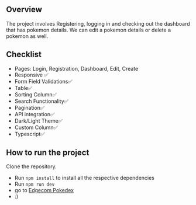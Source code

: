 ## Overview
The project involves Registering, logging in and checking out the dashboard that has pokemon details.
We can edit a pokemon details or delete a pokemon as well.

## Checklist
- Pages: Login, Registration, Dashboard, Edit, Create
- Responsive ✅
- Form Field Validations✅
- Table✅
- Sorting Column✅
- Search Functionality✅
- Pagination✅
- API integration✅
- Dark/Light Theme✅
- Custom Column✅
- Typescript✅

## How to run the project

Clone the repository.
- Run ```npm install``` to install all the respective dependencies
- Run ```npm run dev```
- go to [Edgecom Pokedex](http://localhost:3000/)
- :)
